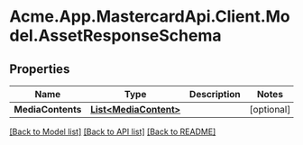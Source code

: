 # Acme.App.MastercardApi.Client.Model.AssetResponseSchema
## Properties

Name | Type | Description | Notes
------------ | ------------- | ------------- | -------------
**MediaContents** | [**List&lt;MediaContent&gt;**](MediaContent.md) |  | [optional] 

[[Back to Model list]](../README.md#documentation-for-models) [[Back to API list]](../README.md#documentation-for-api-endpoints) [[Back to README]](../README.md)

